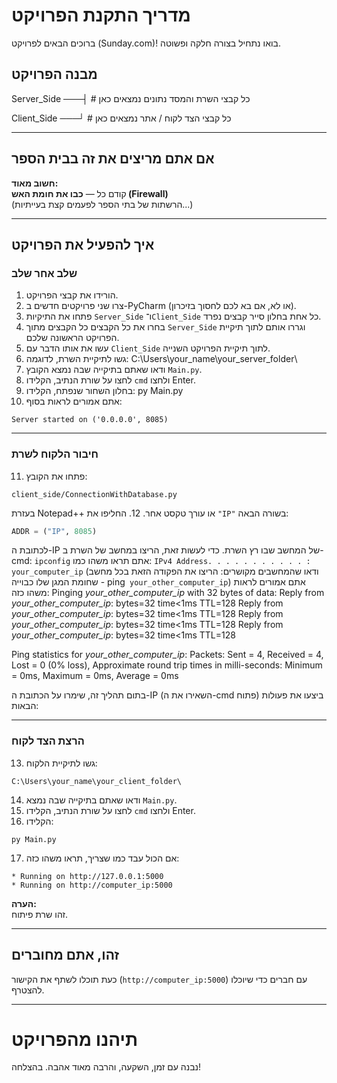 
# מדריך התקנת הפרויקט  
ברוכים הבאים לפרויקט (Sunday.com)! בואו נתחיל בצורה חלקה ופשוטה.

## מבנה הפרויקט
Server_Side ───┤ # כל קבצי השרת והמסד נתונים נמצאים כאן

Client_Side ───┘ # כל קבצי הצד לקוח / אתר נמצאים כאן


---

## אם אתם מריצים את זה בבית הספר

**חשוב מאוד:**  
קודם כל — **כבו את חומת האש (Firewall)**  
(הרשתות של בתי הספר לפעמים קצת בעייתיות...)

---

## איך להפעיל את הפרויקט

### שלב אחר שלב

1. הורידו את קבצי הפרויקט.
2. צרו שני פרויקטים חדשים ב-PyCharm (או לא, אם בא לכם לחסוך בזיכרון).
3. פתחו את התיקיות `Server_Side` ו־`Client_Side` כל אחת בחלון סייר קבצים נפרד.
4. בחרו את כל הקבצים כל הקבצים מתוך `Server_Side` וגררו אותם לתוך תיקיית הפרויקט הראשונה שלכם.
5. עשו את אותו הדבר עם `Client_Side` לתוך תיקיית הפרויקט השנייה.
6. גשו לתיקיית השרת, לדוגמה:
C:\Users\your_name\your_server_folder\
7. ודאו שאתם בתיקייה שבה נמצא הקובץ `Main.py`.
8. לחצו על שורת הנתיב, הקלידו `cmd` ולחצו Enter.
9. בחלון השחור שנפתח, הקלידו:
py Main.py
10. אתם אמורים לראות בסוף:
 ```
 Server started on ('0.0.0.0', 8085)
 ```

---

### חיבור הלקוח לשרת

11. פתחו את הקובץ:
 ```
 client_side/ConnectionWithDatabase.py
 ```
 בעזרת Notepad++ או עורך טקסט אחר.
12. החליפו את `"IP"` בשורה הבאה:
 ```python
 ADDR = ("IP", 8085)
 ```
 לכתובת ה-IP של המחשב שבו רץ השרת.
 כדי לעשות זאת, הריצו במחשב של השרת ב-cmd: 
 ```ipconfig```
 אתם תראו משהו כמו: ```IPv4 Address. . . . . . . . . . . : your_computer_ip```
(ודאו שהמחשבים מקושרים: הריצו את הפקודה הזאת בכל מחשב שחומת המגן שלו כבוייה - ping``` your_other_computer_ip```)
אתם אמורים לראות משהו כזה:
Pinging *your_other_computer_ip* with 32 bytes of data:
Reply from *your_other_computer_ip*: bytes=32 time<1ms TTL=128
Reply from *your_other_computer_ip*: bytes=32 time<1ms TTL=128
Reply from *your_other_computer_ip*: bytes=32 time<1ms TTL=128
Reply from *your_other_computer_ip*: bytes=32 time<1ms TTL=128

Ping statistics for *your_other_computer_ip*:
    Packets: Sent = 4, Received = 4, Lost = 0 (0% loss),
Approximate round trip times in milli-seconds:
    Minimum = 0ms, Maximum = 0ms, Average = 0ms
 
בתום תהליך זה, שימרו על הכתובת ה-IP (השאירו את ה-cmd פתוח)
ביצעו את פעולות הבאות:

---

### הרצת הצד לקוח

13. גשו לתיקיית הלקוח:
 ```
 C:\Users\your_name\your_client_folder\
 ```
14. ודאו שאתם בתיקייה שבה נמצא `Main.py`.
15. לחצו על שורת הנתיב, הקלידו `cmd` ולחצו Enter.
16. הקלידו:
 ```
 py Main.py
 ```
17. אם הכול עבד כמו שצריך, תראו משהו כזה:
 ```
 * Running on http://127.0.0.1:5000
 * Running on http://computer_ip:5000
 ```

**הערה:**  
זהו שרת פיתוח. 

---

## זהו, אתם מחוברים

כעת תוכלו לשתף את הקישור (`http://computer_ip:5000`) עם חברים כדי שיוכלו להצטרף.

---

# תיהנו מהפרויקט  
נבנה עם זמן, השקעה, והרבה מאוד אהבה. בהצלחה!

